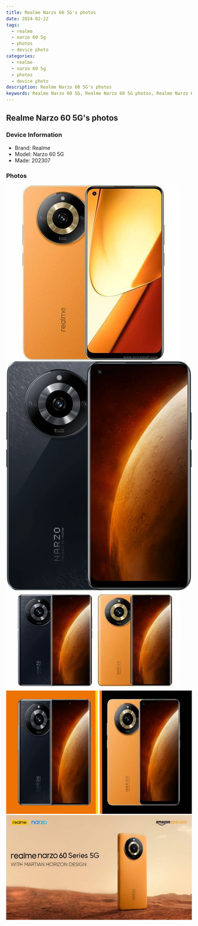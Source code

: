 ```yaml
---
title: Realme Narzo 60 5G's photos
date: 2024-02-22
tags: 
  - realme
  - narzo 60 5g
  - photos
  - device photo
categories: 
  - realme
  - narzo 60 5g
  - photos
  - device photo
description: Realme Narzo 60 5G's photos
keywords: Realme Narzo 60 5G, Realme Narzo 60 5G photos, Realme Narzo 60 5G device photo
---
```


## Realme Narzo 60 5G's photos

### Device Information

- Brand: Realme
- Model: Narzo 60 5G
- Made: 202307

### Photos

![/images/best-assets/devices/realme/realme-narzo-60-5g/1.jpg](/images/best-assets/devices/realme/realme-narzo-60-5g/1.jpg)
![/images/best-assets/devices/realme/realme-narzo-60-5g/2.jpg](/images/best-assets/devices/realme/realme-narzo-60-5g/2.jpg)
![/images/best-assets/devices/realme/realme-narzo-60-5g/3.jpg](/images/best-assets/devices/realme/realme-narzo-60-5g/3.jpg)
![/images/best-assets/devices/realme/realme-narzo-60-5g/4.jpg](/images/best-assets/devices/realme/realme-narzo-60-5g/4.jpg)
![/images/best-assets/devices/realme/realme-narzo-60-5g/5.jpg](/images/best-assets/devices/realme/realme-narzo-60-5g/5.jpg)
